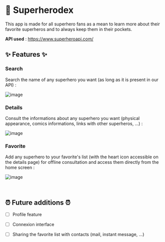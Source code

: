 # 🦸 Superherodex

This app is made for all superhero fans as a mean to learn more about their favorite superheros and to always keep them in their pockets. <br/>

**API used** : https://www.superheroapi.com/

## :sparkles: Features :sparkles:
### Search
Search the name of any superhero you want (as long as it is present in our API) : 

![image](https://user-images.githubusercontent.com/62250627/159168204-52e01235-0612-49b0-a7f8-b3e2ad759882.png)

### Details
Consult the informations about any superhero you want (physical appearance, comics informations, links with other superheros, ...) : 

![image](https://user-images.githubusercontent.com/62250627/159168320-34727169-8931-4d6b-9475-cb0a70381864.png)


### Favorite
Add any superhero to your favorite's list (with the heart icon accessible on the details page) for offline consultation and access them directly from the home screen :

![image](https://user-images.githubusercontent.com/62250627/159168463-657b3c25-185e-4b26-a945-dd05caff7a3f.png)

<br/>

## ⏰ Future additions ⏰
- [ ] Profile feature
- [ ] Connexion interface
- [ ] Sharing the favorite list with contacts (mail, instant message, ...)


